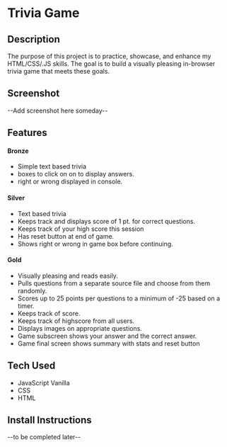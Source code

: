 # Trivia Game

## Description
The purpose of this project is to practice, showcase, and enhance my HTML/CSS/.JS skills. The goal is to build a visually pleasing in-browser trivia game that meets these goals.

## Screenshot
--Add screenshot here someday--

## Features

#### Bronze
- Simple text based trivia
- boxes to click on on to display answers.
- right or wrong displayed in console.
#### Silver

- Text based trivia
- Keeps track and displays score of 1 pt. for correct questions.
- Keeps track of your high score this session
- Has reset button at end of game.
- Shows right or wrong in game box before continuing.

#### Gold
- Visually pleasing and reads easily.
- Pulls questions from a separate source file and choose from them randomly.
- Scores up to 25 points per questions to a minimum of -25 based on a timer.
- Keeps track of score.
- Keeps track of highscore from all users.
- Displays images on appropriate questions.
- Game subscreen shows your answer and the correct answer.
- Game final screen shows summary with stats and reset button

## Tech Used
- JavaScript Vanilla
- CSS
- HTML

## Install Instructions
--to be completed later--




